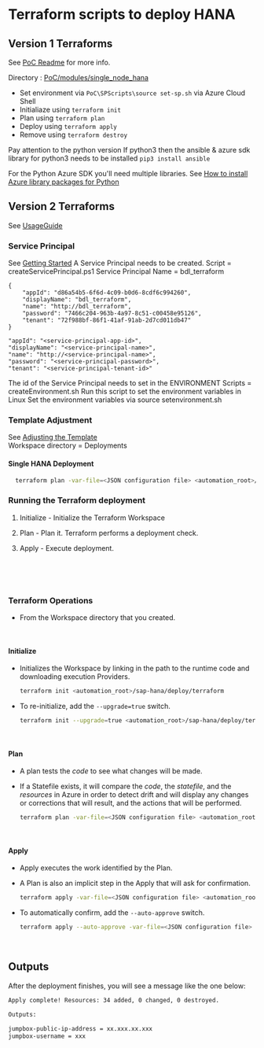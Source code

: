 # Terraform scripts to deploy HANA

## Version 1 Terraforms
See [PoC Readme](#PoC/README.md) for more info.

Directory : [PoC/modules/single_node_hana](#PoC/modules/single_node_hana)
- Set environment via ```PoC\SPScripts\source set-sp.sh``` via Azure Cloud Shell
- Initialiaze using  ```terraform init```
- Plan using ```terraform plan```
- Deploy using ```terraform apply```
- Remove using ```terraform destroy```

Pay attention to the python version
If python3 then the ansible & azure sdk library for python3 needs to be installed
```pip3 install ansible```

For the Python Azure SDK you'll need multiple libraries.
See [How to install Azure library packages for Python](https://docs.microsoft.com/en-us/azure/developer/python/azure-sdk-install)

## Version 2 Terraforms

See [UsageGuide](#deploy/USAGE.md)

### Service Principal
See [Getting Started](#Documentation/getting-started.md)
A Service Principal needs to be created.
Script = createServicePrincipal.ps1
Service Principal Name = bdl_terraform

```
{
    "appId": "d86a54b5-6f6d-4c09-b0d6-8cdf6c994260",   
    "displayName": "bdl_terraform",
    "name": "http://bdl_terraform",
    "password": "7466c204-963b-4a97-8c51-c00458e95126",
    "tenant": "72f988bf-86f1-41af-91ab-2d7cd011db47"   
}
```
```
"appId": "<service-principal-app-id>",
"displayName": "<service-principal-name>",
"name": "http://<service-principal-name>",
"password": "<service-principal-password>",
"tenant": "<service-principal-tenant-id>"
```

The id of the Service Principal needs to set in the ENVIRONMENT
Scripts = createEnvironment.sh
Run this script to set the environment variables in Linux
Set the environment variables via source setenvironment.sh

### Template Adjustment
See [Adjusting the Template](#documentation/json-adjusting-template.md)\
Workspace directory = Deployments
#### Single HANA Deployment

```bash
  terraform plan -var-file=<JSON configuration file> <automation_root>/sap-hana/deploy/terraform
```

### Running the Terraform deployment

1. Initialize - Initialize the Terraform Workspace

2. Plan - Plan it. Terraform performs a deployment check.

3. Apply - Execute deployment.

<br><br><br>

### Terraform Operations

- From the Workspace directory that you created.

<br>

#### Initialize

- Initializes the Workspace by linking in the path to the runtime code and downloading execution Providers.

  ```bash
  terraform init <automation_root>/sap-hana/deploy/terraform
  ```

- To re-initialize, add the `--upgrade=true` switch.

  ```bash
  terraform init --upgrade=true <automation_root>/sap-hana/deploy/terraform
  ```

<br>

#### Plan

- A plan tests the *code* to see what changes will be made.
- If a Statefile exists, it will compare the *code*, the *statefile*, and the *resources* in Azure in order to detect drift and will display any changes or corrections that will result, and the actions that will be performed.

  ```bash
  terraform plan -var-file=<JSON configuration file> <automation_root>/sap-hana/deploy/terraform
  ```

<br>

#### Apply

- Apply executes the work identified by the Plan.
- A Plan is also an implicit step in the Apply that will ask for confirmation.

  ```bash
  terraform apply -var-file=<JSON configuration file> <automation_root>/sap-hana/deploy/terraform
  ```

- To automatically confirm, add the `--auto-approve` switch.

  ```bash
  terraform apply --auto-approve -var-file=<JSON configuration file> <automation_root>/sap-hana/deploy/terraform
  ```

<br>

## Outputs

After the deployment finishes, you will see a message like the one below:

```bash
Apply complete! Resources: 34 added, 0 changed, 0 destroyed.

Outputs:

jumpbox-public-ip-address = xx.xxx.xx.xxx
jumpbox-username = xxx
``` 
